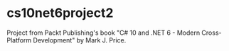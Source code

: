 # cs10net6project2

Project from Packt Publishing's book "C# 10 and .NET 6 - Modern Cross-Platform Development" by Mark J. Price.
